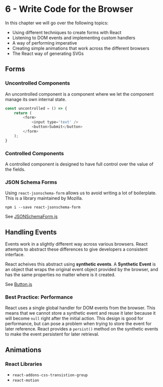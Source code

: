 # 6 - Write Code for the Browser

In this chapter we will go over the following topics:

- Using different techniques to create forms with React
- Listening to DOM events and implementing custom handlers
- A way of performing imperative
- Creating simple animations that work across the different browsers
- The React way of generating SVGs

## Forms

### Uncontrolled Components

An uncontrolled component is a component where we let the component manage its own internal state.

```javascript
const uncontrolled = () => {
    return (
        <form>
            <input type='text' />
            <button>Submit</button>
        </form>
    );
}
```

### Controlled Components

A controlled component is designed to have full control over the value of the fields.

### JSON Schema Forms

Using `react-jsonschema-form` allows us to avoid writing a lot of boilerplate.  This is a library maintained by Mozilla.

`npm i --save react-jsonschema-form`

See [JSONSchemaForm.js](src/components/JSONSchemaForm.js)

## Handling Events

Events work in a slightly different way across various browsers.  React attempts to abstract these differences to give developers a consistent interface.

React acheives this abstract using **synthetic events**.  A **Synthetic Event** is an object that wraps the original event object provided by the browser, and has the same properties no matter where is it created.

See [Button.js](src/components/Button.js)

### Best Practice: Performance

React uses a single global handler for DOM events from the browser.  This means that we cannot store a synthetic event and reuse it later because it will become `null` right after the initial action.  This design is good for performance, but can pose a problem when trying to store the event for later reference.  React provides a `persist()` method on the synthetic events to make the event persistent for later retrieval.

## Animations

### React Libraries

- `react-addons-css-transistion-group`
- `react-motion`
